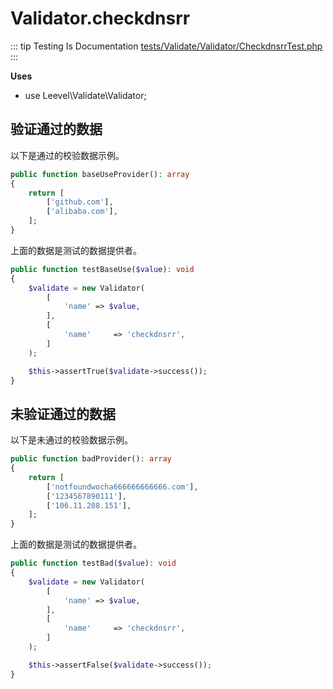 # Validator.checkdnsrr

::: tip Testing Is Documentation
[tests/Validate/Validator/CheckdnsrrTest.php](https://github.com/hunzhiwange/framework/blob/master/tests/Validate/Validator/CheckdnsrrTest.php)
:::
    
**Uses**

 * use Leevel\Validate\Validator;

## 验证通过的数据

以下是通过的校验数据示例。

``` php
public function baseUseProvider(): array
{
    return [
        ['github.com'],
        ['alibaba.com'],
    ];
}
```

上面的数据是测试的数据提供者。


``` php
public function testBaseUse($value): void
{
    $validate = new Validator(
        [
            'name' => $value,
        ],
        [
            'name'     => 'checkdnsrr',
        ]
    );

    $this->assertTrue($validate->success());
}
```
    
## 未验证通过的数据

以下是未通过的校验数据示例。

``` php
public function badProvider(): array
{
    return [
        ['notfoundwocha666666666666.com'],
        ['1234567890111'],
        ['106.11.208.151'],
    ];
}
```

上面的数据是测试的数据提供者。


``` php
public function testBad($value): void
{
    $validate = new Validator(
        [
            'name' => $value,
        ],
        [
            'name'     => 'checkdnsrr',
        ]
    );

    $this->assertFalse($validate->success());
}
```